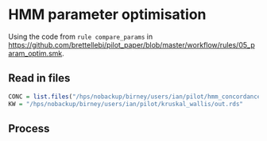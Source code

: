 # HMM parameter optimisation

Using the code from `rule compare_params` in https://github.com/brettellebi/pilot_paper/blob/master/workflow/rules/05_param_optim.smk.

## Read in files


```r
CONC = list.files("/hps/nobackup/birney/users/ian/pilot/hmm_concordance_recode/",full.names = T, recursive = T)
KW = "/hps/nobackup/birney/users/ian/pilot/kruskal_wallis/out.rds"
```

## Process



